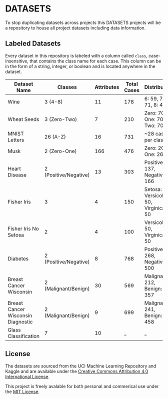 # DATASETS

To stop duplicating datasets across projects this DATASETS projects will be a repository to house all project datasets including data information.

## Labeled Datasets

Every dataset in this repository is labeled with a column called `class`, case-insensitive, that contains the class name for each case. This column can be in the form of a string, integer, or boolean and is located anywhere in the dataset.

| Dataset Name | Classes | Attributes | Total Cases | Distribution |
|--------------|---------|------------|-------------|--------------|
| Wine | 3 (4-8) | 11 | 178 | 6: 59, 7: 71, 8: 48 |
| Wheat Seeds | 3 (Zero-Two) | 7 | 210 | Zero: 70, One: 70, Two: 70 |
| MNIST Letters | 26 (A-Z) | 16 | 731 | ~28 cases per class |
| Musk | 2 (Zero-One) | 166 | 476 | Zero: 207, One: 269 |
| Heart Disease | 2 (Positive/Negative) | 13 | 303 | Positive: 137, Negative: 166 |
| Fisher Iris | 3 | 4 | 150 | Setosa: 50, Versicolor: 50, Virginica: 50 |
| Fisher Iris No Setosa | 2 | 4 | 100 | Versicolor: 50, Virginica: 50 |
| Diabetes | 2 (Positive/Negative) | 8 | 768 | Positive: 268, Negative: 500 |
| Breast Cancer Wisconsin | 2 (Malignant/Benign) | 30 | 569 | Malignant: 212, Benign: 357 |
| Breast Cancer Wisconsin Diagnostic | 2 (Malignant/Benign) | 9 | 699 | Malignant: 241, Benign: 458 |
| Glass Classification | 7 | 10 | _ | _

## License

The datasets are sourced from the UCI Machine Learning Repository and Kaggle and are available under the [Creative Commons Attribution 4.0 International License](https://creativecommons.org/licenses/by/4.0/).

This project is freely avalable for both personal and commerical use under the [MIT License](LICENSE).
